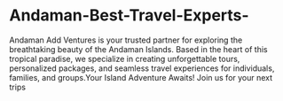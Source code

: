 # Andaman-Best-Travel-Experts-
Andaman Add Ventures is your trusted partner for exploring the breathtaking beauty of the Andaman Islands. Based in the heart of this tropical paradise, we specialize in creating unforgettable tours, personalized packages, and seamless travel experiences for individuals, families, and groups.Your Island Adventure Awaits! Join us for your next trips
